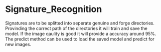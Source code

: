 # Signature_Recognition
Signatures are to be splitted into seperate genuine and forge directories.
Provinding the correct path of the directories it will train and save the model.
If the image qaulity is good it will provide a accuracy around 95%.
The predict method can be used to load the saved model and predict for new images.

